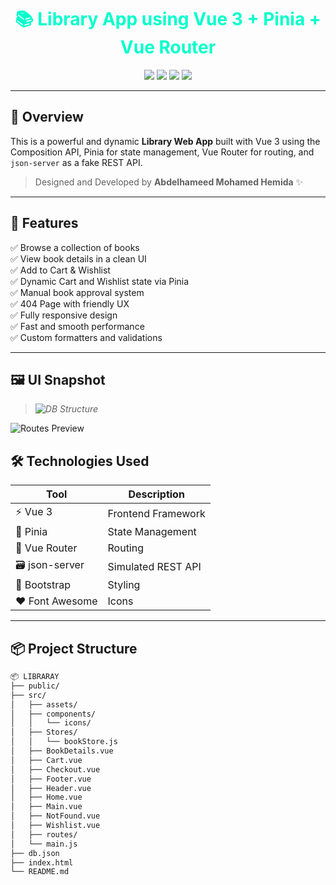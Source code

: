 <h1 align="center" style="color:#00ffcc;">
  📚 Library App using Vue 3 + Pinia + Vue Router
</h1>

<p align="center">
  <img src="https://img.shields.io/badge/Vue-3.x-brightgreen" />
  <img src="https://img.shields.io/badge/Pinia-State_Management-yellow" />
  <img src="https://img.shields.io/badge/Router-Dynamic_Routing-blue" />
  <img src="https://img.shields.io/badge/JSON--Server-Fake_API-orange" />
</p>

---

## 🧠 Overview

This is a powerful and dynamic **Library Web App** built with Vue 3 using the Composition API, Pinia for state management, Vue Router for routing, and `json-server` as a fake REST API.

> Designed and Developed by **Abdelhameed Mohamed Hemida** ✨

---

## 🚀 Features

✅ Browse a collection of books  
✅ View book details in a clean UI  
✅ Add to Cart & Wishlist  
✅ Dynamic Cart and Wishlist state via Pinia  
✅ Manual book approval system  
✅ 404 Page with friendly UX  
✅ Fully responsive design  
✅ Fast and smooth performance  
✅ Custom formatters and validations

---

## 🖼️ UI Snapshot

> _![DB Structure](./assets/screenshots/db.json.png)_

![Routes Preview](./assets/screenshots/routes.png)

## 🛠️ Technologies Used

| Tool            | Description        |
| --------------- | ------------------ |
| ⚡ Vue 3        | Frontend Framework |
| 🧠 Pinia        | State Management   |
| 🔁 Vue Router   | Routing            |
| 🗃️ json-server  | Simulated REST API |
| 🎨 Bootstrap    | Styling            |
| ❤️ Font Awesome | Icons              |

---

## 📦 Project Structure

```bash
📦 LIBRARAY
├── public/
├── src/
│   ├── assets/
│   ├── components/
│   │   └── icons/
│   ├── Stores/
│   │   └── bookStore.js
│   ├── BookDetails.vue
│   ├── Cart.vue
│   ├── Checkout.vue
│   ├── Footer.vue
│   ├── Header.vue
│   ├── Home.vue
│   ├── Main.vue
│   ├── NotFound.vue
│   ├── Wishlist.vue
│   ├── routes/
│   └── main.js
├── db.json
├── index.html
└── README.md
```
